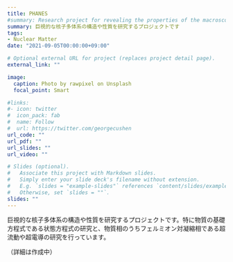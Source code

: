 ```yaml
---
title: PHANES
#summary: Research project for revealing the properties of the macroscopic nucleon many body system 
summary: 巨視的な核子多体系の構造や性質を研究するプロジェクトです
tags:
- Nuclear Matter
date: "2021-09-05T00:00:00+09:00"

# Optional external URL for project (replaces project detail page).
external_link: ""

image:
  caption: Photo by rawpixel on Unsplash
  focal_point: Smart

#links: 
#- icon: twitter
#  icon_pack: fab
#  name: Follow
#  url: https://twitter.com/georgecushen
url_code: ""
url_pdf: ""
url_slides: ""
url_video: ""

# Slides (optional).
#   Associate this project with Markdown slides.
#   Simply enter your slide deck's filename without extension.
#   E.g. `slides = "example-slides"` references `content/slides/example-slides.md`.
#   Otherwise, set `slides = ""`.
slides: ""
---
```


巨視的な核子多体系の構造や性質を研究するプロジェクトです。特に物質の基礎方程式である状態方程式の研究と、物質相のうちフェルミオン対凝縮相である超流動や超電導の研究を行っています。

（詳細は作成中）
